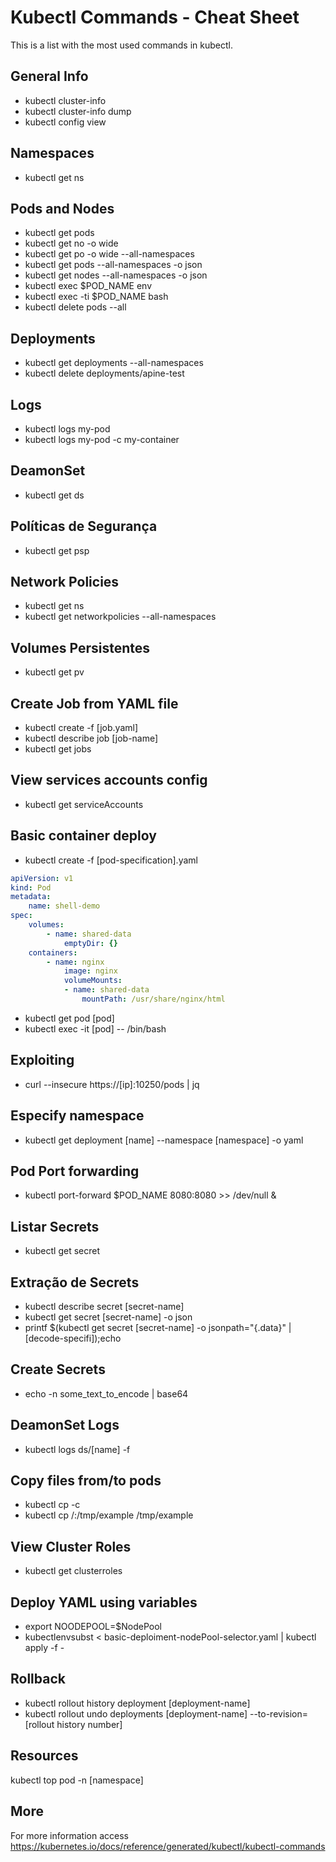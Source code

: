 # Kubectl Commands - Cheat Sheet

This is a list with the most used commands in kubectl.

## General Info

- kubectl cluster-info
- kubectl cluster-info dump
- kubectl config view

## Namespaces

- kubectl get ns

## Pods and Nodes

- kubectl get pods
- kubectl get no -o wide
- kubectl get po -o wide --all-namespaces
- kubectl get pods --all-namespaces -o json
- kubectl get nodes --all-namespaces -o json
- kubectl exec $POD_NAME env
- kubectl exec -ti $POD_NAME bash
- kubectl delete pods --all

## Deployments

- kubectl get deployments --all-namespaces
- kubectl delete deployments/apine-test

## Logs

- kubectl logs my-pod
- kubectl logs my-pod -c my-container

## DeamonSet

- kubectl get ds


## Políticas de Segurança

- kubectl get psp

## Network Policies

- kubectl get ns
- kubectl get networkpolicies --all-namespaces

## Volumes Persistentes

- kubectl get pv

## Create Job from YAML file

- kubectl create -f [job.yaml]
- kubectl describe job [job-name]
- kubectl get jobs

## View services accounts config

- kubectl get serviceAccounts

## Basic container deploy

- kubectl create -f [pod-specification].yaml

```yml
apiVersion: v1
kind: Pod
metadata:
	name: shell-demo
spec:
	volumes:
		- name: shared-data
			emptyDir: {}
	containers:
		- name: nginx
			image: nginx
			volumeMounts:
			- name: shared-data
				mountPath: /usr/share/nginx/html
```
- kubectl get pod [pod]	
- kubectl exec -it [pod] -- /bin/bash

## Exploiting

- curl --insecure https://[ip]:10250/pods | jq

## Especify namespace

- kubectl get deployment [name] --namespace [namespace] -o yaml

## Pod Port forwarding

- kubectl port-forward $POD_NAME 8080:8080 >> /dev/null &

## Listar Secrets

- kubectl get secret

## Extração de Secrets

- kubectl describe secret [secret-name]
- kubectl get secret [secret-name] -o json
- printf $(kubectl get secret [secret-name] -o jsonpath="{.data}" | [decode-specifi]);echo

## Create Secrets 

- echo -n some_text_to_encode | base64

## DeamonSet Logs 

- kubectl logs ds/[name] -f

## Copy files from/to pods 

- kubectl cp <file-spec-src> <file-spec-dest> -c <specific-container>
- kubectl cp <some-namespace>/<some-pod>:/tmp/example /tmp/example

## View Cluster Roles 

- kubectl get clusterroles

## Deploy YAML using variables

- export NOODEPOOL=$NodePool
- kubectlenvsubst < basic-deploiment-nodePool-selector.yaml | kubectl apply  -f -

## Rollback 

- kubectl rollout history deployment [deployment-name]
- kubectl rollout undo deployments [deployment-name] --to-revision=[rollout history number]

## Resources 

kubectl top pod -n [namespace]

## More

For more information access https://kubernetes.io/docs/reference/generated/kubectl/kubectl-commands
